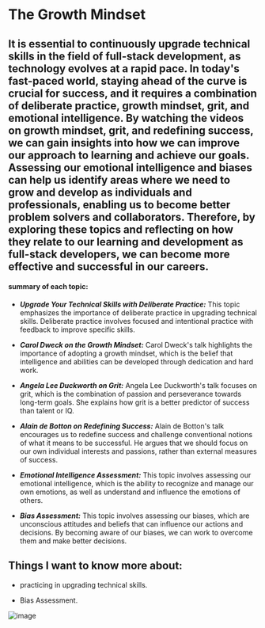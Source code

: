 
# The Growth Mindset

## It is essential to continuously upgrade technical skills in the field of full-stack development, as technology evolves at a rapid pace. In today's fast-paced world, staying ahead of the curve is crucial for success, and it requires a combination of deliberate practice, growth mindset, grit, and emotional intelligence. By watching the videos on growth mindset, grit, and redefining success, we can gain insights into how we can improve our approach to learning and achieve our goals. Assessing our emotional intelligence and biases can help us identify areas where we need to grow and develop as individuals and professionals, enabling us to become better problem solvers and collaborators. Therefore, by exploring these topics and reflecting on how they relate to our learning and development as full-stack developers, we can become more effective and successful in our careers.


#### summary of each topic:

- ***Upgrade Your Technical Skills with Deliberate Practice:*** This topic emphasizes the importance of deliberate practice in upgrading technical skills. Deliberate practice involves focused and intentional practice with feedback to improve specific skills.

- ***Carol Dweck on the Growth Mindset:*** Carol Dweck's talk highlights the importance of adopting a growth mindset, which is the belief that intelligence and abilities can be developed through dedication and hard work.

- ***Angela Lee Duckworth on Grit:*** Angela Lee Duckworth's talk focuses on grit, which is the combination of passion and perseverance towards long-term goals. She explains how grit is a better predictor of success than talent or IQ.

- ***Alain de Botton on Redefining Success:*** Alain de Botton's talk encourages us to redefine success and challenge conventional notions of what it means to be successful. He argues that we should focus on our own individual interests and passions, rather than external measures of success.

- ***Emotional Intelligence Assessment:*** This topic involves assessing our emotional intelligence, which is the ability to recognize and manage our own emotions, as well as understand and influence the emotions of others.

- ***Bias Assessment:*** This topic involves assessing our biases, which are unconscious attitudes and beliefs that can influence our actions and decisions. By becoming aware of our biases, we can work to overcome them and make better decisions.


## Things I want to know more about:

- practicing in upgrading technical skills.

- Bias Assessment.







![image](https://coding-boot-camp.github.io/full-stack/static/d40e5d9750c26005ffaf63d27f6f335b/c1b63/01-growth-mindset.png)
